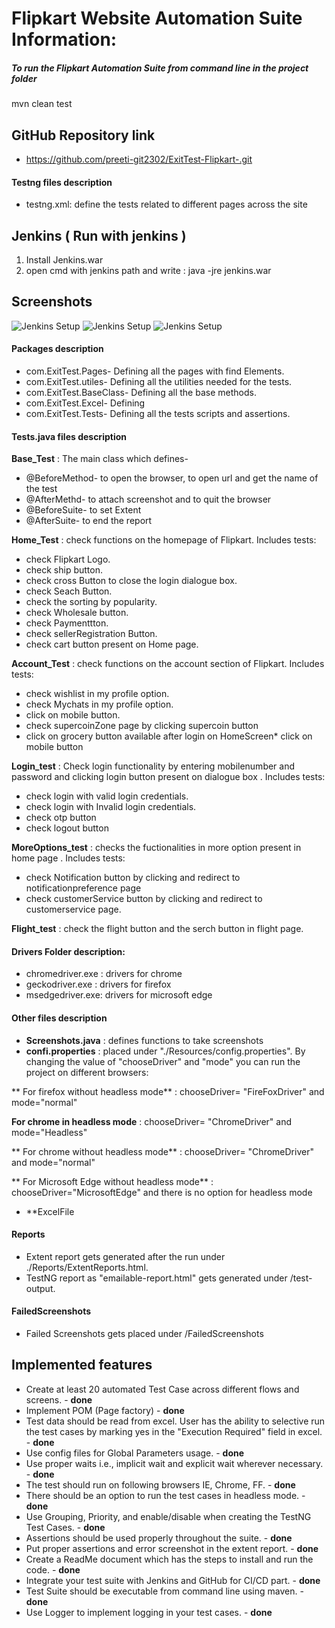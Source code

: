 # Flipkart Website Automation Suite Information:
##### To run the Flipkart Automation Suite from command line in the project folder
mvn clean test

## GitHub Repository link 
*  https://github.com/preeti-git2302/ExitTest-Flipkart-.git

#### Testng files description
* testng.xml: define the tests related to different pages across the site


## Jenkins ( Run with jenkins )  
1. Install Jenkins.war
2. open cmd with jenkins path and write :
		java -jre jenkins.war
		
## Screenshots 
![Jenkins Setup](./photo/Screenshot3.png)
![Jenkins Setup](./photo/Screenshot1.png)
![Jenkins Setup](./photo/Screenshot2.png)

#### Packages description
* com.ExitTest.Pages- Defining all the pages with find Elements.
* com.ExitTest.utiles- Defining all the utilities needed for the tests.
* com.ExitTest.BaseClass- Defining all the base methods.
* com.ExitTest.Excel- Defining 
* com.ExitTest.Tests- Defining all the tests scripts and assertions.

#### Tests.java files description
**Base_Test** : The main class which defines-
* @BeforeMethod- to open the browser, to open url and get the name of the test
* @AfterMethd- to attach screenshot and to quit the browser
* @BeforeSuite- to set Extent
* @AfterSuite- to end the report

**Home_Test** : check functions on the homepage of Flipkart. Includes tests:
* check Flipkart Logo. 
* check ship button.
* check cross Button to close the login dialogue box. 
* check Seach Button.
* check the sorting by popularity.
* check Wholesale button.
* check Paymenttton. 
* check sellerRegistration Button.
* check cart button present on Home page.

**Account_Test** : check functions on the account section of Flipkart. 
Includes tests:
* check wishlist in my profile option.
* check Mychats in my profile option.
* click on mobile button.
* check supercoinZone page by clicking supercoin button 
* click on grocery button available after login on HomeScreen* click on mobile button  

**Login_test** : Check login functionality by  entering mobilenumber and password and clicking login button present on dialogue box . 
Includes tests:
* check login with valid login credentials.
* check login with Invalid login credentials.
* check otp button
* check logout button

**MoreOptions_test** : checks the fuctionalities in more option present in home page .
Includes tests:
* check Notification button by clicking and redirect to notificationpreference page
* check customerService button by clicking and redirect to customerservice page.

**Flight_test** : check the flight button and the serch button in flight page.
#### Drivers Folder description:

* chromedriver.exe : drivers for chrome
* geckodriver.exe : drivers for firefox
* msedgedriver.exe: drivers for microsoft edge


#### Other files description
* **Screenshots.java** : defines functions to take screenshots
* **confi.properties** : placed under "./Resources/config.properties". By changing the value of "chooseDriver" and "mode" you can run the project on different browsers:

** For firefox without headless mode** : chooseDriver= "FireFoxDriver"  and mode="normal"

**For chrome in headless mode** : chooseDriver= "ChromeDriver"  and mode="Headless"

** For chrome without headless mode** : chooseDriver= "ChromeDriver"  and mode="normal"

** For Microsoft Edge without headless mode** : chooseDriver="MicrosoftEdge" and there is no option for headless mode


* **ExcelFile

#### Reports 
* Extent report gets generated after the run under ./Reports/ExtentReports.html.
* TestNG report as "emailable-report.html" gets generated under /test-output.

#### FailedScreenshots
* Failed Screenshots gets placed under /FailedScreenshots
 
 
## Implemented features

-	Create at least 20 automated Test Case across different flows and screens. - **done**
-	Implement POM (Page factory)  - **done**
-	Test data should be read from excel. User has the ability to selective run the test cases by marking yes in the "Execution Required" field in excel. - **done**
-	Use config files for Global Parameters usage. - **done**
-	Use proper waits i.e., implicit wait and explicit wait wherever necessary. - **done**
-	The test should run on following browsers IE, Chrome, FF. - **done**
-	There should be an option to run the test cases in headless mode. - **done**
-	Use Grouping, Priority, and enable/disable when creating the TestNG Test Cases. - **done**
-	Assertions should be used properly throughout the suite. - **done**
-	Put proper assertions and error screenshot in the extent report. - **done**
-	Create a ReadMe document which has the steps to install and run the code. - **done**
-	Integrate your test suite with Jenkins and GitHub for CI/CD part. - **done**
-	Test Suite should be executable from command line using maven. - **done**
-	Use Logger to implement logging in your test cases. - **done**
